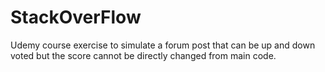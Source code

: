 # StackOverFlow
Udemy course exercise to simulate a forum post that can be up and down voted but the score cannot be directly changed from main code.
